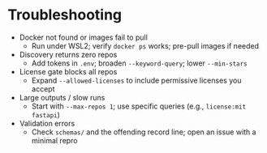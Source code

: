 # Troubleshooting

- Docker not found or images fail to pull
  - Run under WSL2; verify `docker ps` works; pre-pull images if needed
- Discovery returns zero repos
  - Add tokens in `.env`; broaden `--keyword-query`; lower `--min-stars`
- License gate blocks all repos
  - Expand `--allowed-licenses` to include permissive licenses you accept
- Large outputs / slow runs
  - Start with `--max-repos 1`; use specific queries (e.g., `license:mit fastapi`)
- Validation errors
  - Check `schemas/` and the offending record line; open an issue with a minimal repro
